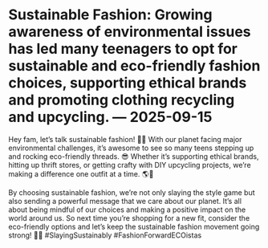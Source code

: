 # Sustainable Fashion: Growing awareness of environmental issues has led many teenagers to opt for sustainable and eco-friendly fashion choices, supporting ethical brands and promoting clothing recycling and upcycling. — 2025-09-15

Hey fam, let’s talk sustainable fashion! 🌿👗 With our planet facing major environmental challenges, it’s awesome to see so many teens stepping up and rocking eco-friendly threads. 😎 Whether it’s supporting ethical brands, hitting up thrift stores, or getting crafty with DIY upcycling projects, we’re making a difference one outfit at a time. 🌎💚

By choosing sustainable fashion, we’re not only slaying the style game but also sending a powerful message that we care about our planet. It’s all about being mindful of our choices and making a positive impact on the world around us. So next time you’re shopping for a new fit, consider the eco-friendly options and let’s keep the sustainable fashion movement going strong! 💪🌱 #SlayingSustainably #FashionForwardECOistas